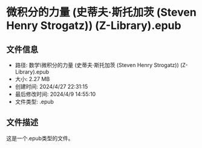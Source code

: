 ﻿# 微积分的力量 (史蒂夫·斯托加茨 (Steven Henry Strogatz)) (Z-Library).epub

## 文件信息
- 路径: 数学\微积分的力量 (史蒂夫·斯托加茨 (Steven Henry Strogatz)) (Z-Library).epub
- 大小: 2.27 MB
- 创建时间: 2024/4/27 22:31:15
- 最后修改时间: 2024/4/9 14:55:10
- 文件类型: .epub

## 文件描述
这是一个.epub类型的文件。

